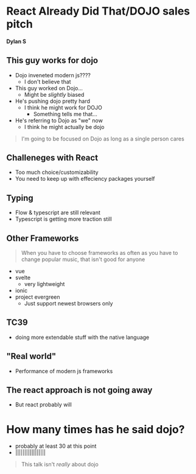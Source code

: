 # React Already Did That/DOJO sales pitch
#### Dylan S

## This guy works for dojo
* Dojo inveneted modern js????
    * I don't believe that
* This guy worked on Dojo...
    * Might be _slightly_ biased
* He's pushing dojo pretty hard
    * I think he might work for DOJO
        * Something tells me that...
* He's referring to Dojo as "we" now
    * I think he might actually be dojo
> I'm going to be focused on Dojo as long as a single person cares
## Challeneges with React
* Too much choice/customizability
* You need to keep up with effeciency packages yourself
## Typing
* Flow & typescript are still relevant
* Typescript is getting more traction still
## Other Frameworks
> When you have to choose frameworks as often as you have to change popular music, that isn't good for anyone
* vue
* svelte
    * very lightweight
* ionic
* project evergreen
    * Just support newest browsers only
## TC39
* doing more extendable stuff with the native language
## "Real world"
* Performance of modern js frameworks
## The react approach is not going away
* But react probably will
# How many times has he said dojo?
* probably at least 30 at this point
* |||||||||||||||||
> This talk isn't _really_ about dojo